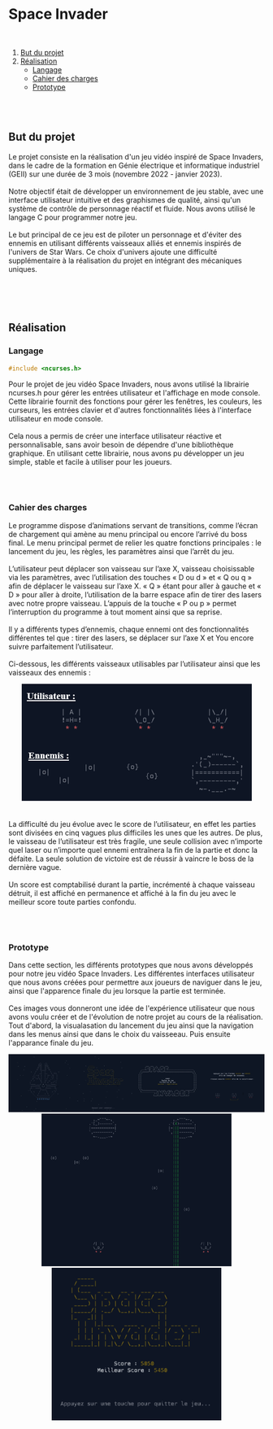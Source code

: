 # Space Invader

<br />

<ol>
  <li>
    <a href="#but-du-projet">But du projet</a>
  </li>
  <li>
    <a href="#réalisation">Réalisation</a>
    <ul>
      <li><a href="#langage">Langage</a></li>
      <li><a href="#cahier-des-charges">Cahier des charges</a></li>
      <li><a href="#prototype">Prototype</a></li>
    </ul>
  </li>
</ol>

<br />
<br />

## But du projet
<p>
  Le projet consiste en la réalisation d'un jeu vidéo inspiré de Space Invaders, dans le cadre de la formation en Génie électrique et informatique industriel (GEII) sur une durée de 3 mois (novembre 2022 - janvier 2023). 
  <br /><br />
  Notre objectif était de développer un environnement de jeu stable, avec une interface utilisateur intuitive et des graphismes de qualité, ainsi qu'un système de contrôle de personnage réactif et fluide. Nous avons utilisé le langage C pour programmer notre jeu.
  <br /><br />
  Le but principal de ce jeu est de piloter un personnage et d'éviter des ennemis en utilisant différents vaisseaux alliés et ennemis inspirés de l'univers de Star Wars. Ce choix d'univers ajoute une difficulté supplémentaire à la réalisation du projet en intégrant des mécaniques uniques.
</p>
      
<br /><br /><br />

## Réalisation


### Langage
```c
#include <ncurses.h>
```

<p>
  Pour le projet de jeu vidéo Space Invaders, nous avons utilisé la librairie ncurses.h pour gérer les entrées utilisateur et l'affichage en mode console. Cette librairie fournit des fonctions pour gérer les fenêtres, les couleurs, les curseurs, les entrées clavier et d'autres fonctionnalités liées à l'interface utilisateur en mode console. 
  <br /><br />
  Cela nous a permis de créer une interface utilisateur réactive et personnalisable, sans avoir besoin de dépendre d'une bibliothèque graphique. En utilisant cette librairie, nous avons pu développer un jeu simple, stable et facile à utiliser pour les joueurs.
</p>

<br /><br />

### Cahier des charges
<p>
  Le programme dispose d’animations servant de transitions, comme l’écran de chargement qui amène au menu principal ou encore l’arrivé du boss final. Le menu principal permet de relier les quatre fonctions principales : le lancement du jeu, les règles, les paramètres ainsi que l’arrêt du jeu.
  <br /><br />
  L’utilisateur peut déplacer son vaisseau sur l’axe X, vaisseau choisissable via les paramètres, avec l’utilisation des touches « D ou d » et « Q ou q » afin de déplacer le vaisseau sur l’axe X. « Q » étant pour aller à gauche et « D » pour aller à droite, l’utilisation de la barre espace afin de tirer des lasers avec notre propre vaisseau. L’appuis de la touche « P ou p » permet l’interruption du programme à tout moment ainsi que sa reprise.
  <br /><br />
  Il y a différents types d’ennemis, chaque ennemi ont des fonctionnalités différentes tel que : tirer des lasers, se déplacer sur l’axe X et You encore suivre parfaitement l’utilisateur.
  <br /><br />
  Ci-dessous, les différents vaisseaux utilisables par l’utilisateur ainsi que les vaisseaux des ennemis :
  <div align="center">
    <img src="images/1/fig1.png">
  </div>
  <br /><br />
  La difficulté du jeu évolue avec le score de l’utilisateur, en effet les parties sont divisées en cinq vagues plus difficiles les unes que les autres. De plus, le vaisseau de l’utilisateur est très fragile, une seule collision avec n’importe quel laser ou n’importe quel ennemi entraînera la fin de la partie et donc la défaite. La seule solution de victoire est de réussir à vaincre le boss de la dernière vague. 
  <br /><br />
  Un score est comptabilisé durant la partie, incrémenté à chaque vaisseau détruit, il est affiché en permanence et affiché à la fin du jeu avec le meilleur score toute parties confondu.
</p>

<br /><br />

### Prototype
<p>
  Dans cette section, les différents prototypes que nous avons développés pour notre jeu vidéo Space Invaders. Les différentes interfaces utilisateur que nous avons créées pour permettre aux joueurs de naviguer dans le jeu, ainsi que l'apparence finale du jeu lorsque la partie est terminée. 
  <br /><br />
  Ces images vous donneront une idée de l'expérience utilisateur que nous avons voulu créer et de l'évolution de notre projet au cours de la réalisation. Tout d'abord, la visualasation du lancement du jeu ainsi que la navigation dans les menus ainsi que dans le choix du vaisseeau. Puis ensuite l'apparance finale du jeu.
  <div align="center">
    <img src="images/1/fig3-interface.png">
    <img src="images/1/gameplay.png" height="300">
    <img src="images/1/fin.PNG" height="300">
  </div>
</p>
